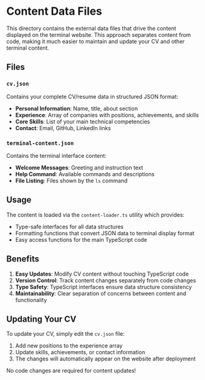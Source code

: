 # Content Data Files

This directory contains the external data files that drive the content displayed on the terminal website. This approach separates content from code, making it much easier to maintain and update your CV and other terminal content.

## Files

### `cv.json`
Contains your complete CV/resume data in structured JSON format:
- **Personal Information**: Name, title, about section
- **Experience**: Array of companies with positions, achievements, and skills
- **Core Skills**: List of your main technical competencies  
- **Contact**: Email, GitHub, LinkedIn links

### `terminal-content.json`
Contains the terminal interface content:
- **Welcome Messages**: Greeting and instruction text
- **Help Command**: Available commands and descriptions
- **File Listing**: Files shown by the `ls` command

## Usage

The content is loaded via the `content-loader.ts` utility which provides:
- Type-safe interfaces for all data structures
- Formatting functions that convert JSON data to terminal display format
- Easy access functions for the main TypeScript code

## Benefits

1. **Easy Updates**: Modify CV content without touching TypeScript code
2. **Version Control**: Track content changes separately from code changes
3. **Type Safety**: TypeScript interfaces ensure data structure consistency
4. **Maintainability**: Clear separation of concerns between content and functionality

## Updating Your CV

To update your CV, simply edit the `cv.json` file:
1. Add new positions to the experience array
2. Update skills, achievements, or contact information
3. The changes will automatically appear on the website after deployment

No code changes are required for content updates!
